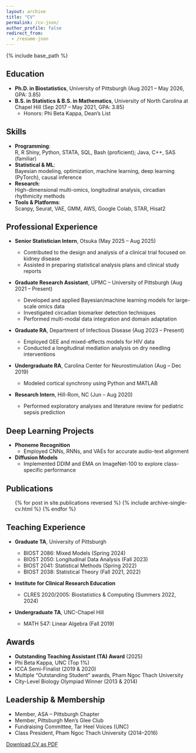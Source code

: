 ```yaml
---
layout: archive
title: "CV"
permalink: /cv-json/
author_profile: false
redirect_from:
  - /resume-json
---
```


{% include base_path %}

<link rel="stylesheet" href="{{ base_path }}/assets/css/cv-style.css">
<link rel="stylesheet" href="https://cdnjs.cloudflare.com/ajax/libs/font-awesome/5.15.4/css/all.min.css">

<style>
  .archive {
    width: 80%;
    margin: 0 auto;
    float: none;
    padding-right: 0;
  }
  
  @media (min-width: 80em) {
    .archive {
      width: 70%;
    }
  }
</style>


## Education

* **Ph.D. in Biostatistics**, University of Pittsburgh (Aug 2021 – May 2026, GPA: 3.85)  
* **B.S. in Statistics & B.S. in Mathematics**, University of North Carolina at Chapel Hill (Sep 2017 – May 2021, GPA: 3.85)  
  * Honors: Phi Beta Kappa, Dean’s List  

## Skills

* **Programming**:  
  R, R Shiny, Python, STATA, SQL, Bash (proficient); Java, C++, SAS (familiar)  
* **Statistical & ML**:  
  Bayesian modeling, optimization, machine learning, deep learning (PyTorch), causal inference  
* **Research**:  
  High-dimensional multi-omics, longitudinal analysis, circadian rhythmicity methods  
* **Tools & Platforms**:  
  Scanpy, Seurat, VAE, GMM, AWS, Google Colab, STAR, Hisat2  

## Professional Experience

* **Senior Statistician Intern**, Otsuka (May 2025 – Aug 2025)  
  - Contributed to the design and analysis of a clinical trial focused on kidney disease  
  - Assisted in preparing statistical analysis plans and clinical study reports  

* **Graduate Research Assistant**, UPMC – University of Pittsburgh (Aug 2021 – Present)  
  - Developed and applied Bayesian/machine learning models for large-scale omics data  
  - Investigated circadian biomarker detection techniques  
  - Performed multi-modal data integration and domain adaptation  

* **Graduate RA**, Department of Infectious Disease (Aug 2023 – Present)  
  - Employed GEE and mixed-effects models for HIV data  
  - Conducted a longitudinal mediation analysis on dry needling interventions  

* **Undergraduate RA**, Carolina Center for Neurostimulation (Aug – Dec 2019)  
  - Modeled cortical synchrony using Python and MATLAB  

* **Research Intern**, Hill-Rom, NC (Jun – Aug 2020)  
  - Performed exploratory analyses and literature review for pediatric sepsis prediction  

## Deep Learning Projects

* **Phoneme Recognition**  
  - Employed CNNs, RNNs, and VAEs for accurate audio-text alignment  
* **Diffusion Models**  
  - Implemented DDIM and EMA on ImageNet-100 to explore class-specific performance  

## Publications

<ul>
  {% for post in site.publications reversed %}
    {% include archive-single-cv.html %}
  {% endfor %}
</ul>

<!--
## Talks

<ul>
  {% for post in site.talks reversed %}
    {% include archive-single-talk-cv.html %}
  {% endfor %}
</ul>
-->

## Teaching Experience

* **Graduate TA**, University of Pittsburgh  
  - BIOST 2086: Mixed Models (Spring 2024)  
  - BIOST 2050: Longitudinal Data Analysis (Fall 2023)  
  - BIOST 2041: Statistical Methods (Spring 2022)  
  - BIOST 2038: Statistical Theory (Fall 2021, 2022)  

* **Institute for Clinical Research Education**  
  - CLRES 2020/2005: Biostatistics & Computing (Summers 2022, 2024)  

* **Undergraduate TA**, UNC-Chapel Hill  
  - MATH 547: Linear Algebra (Fall 2019)  

## Awards

* **Outstanding Teaching Assistant (TA) Award** (2025)  
* Phi Beta Kappa, UNC (Top 1%)  
* ICCA Semi-Finalist (2019 & 2020)  
* Multiple “Outstanding Student” awards, Pham Ngoc Thach University  
* City-Level Biology Olympiad Winner (2013 & 2014)  

## Leadership & Membership

* Member, ASA – Pittsburgh Chapter  
* Member, Pittsburgh Men’s Glee Club  
* Fundraising Committee, Tar Heel Voices (UNC)  
* Class President, Pham Ngoc Thach University (2014–2016)


<div class="cv-download-links">
  <a href="{{ base_path }}/files/cv.pdf" class="btn btn--primary">Download CV as PDF</a>
</div>
